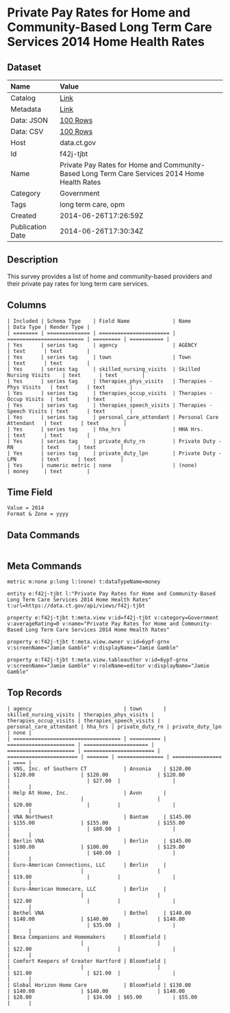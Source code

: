 # Private Pay Rates for Home and Community-Based Long Term Care Services 2014 Home Health Rates

## Dataset

| Name | Value |
| :--- | :---- |
| Catalog | [Link](https://catalog.data.gov/dataset/private-pay-rates-for-home-and-community-based-long-term-care-services-2014-home-health-ra) |
| Metadata | [Link](https://data.ct.gov/api/views/f42j-tjbt) |
| Data: JSON | [100 Rows](https://data.ct.gov/api/views/f42j-tjbt/rows.json?max_rows=100) |
| Data: CSV | [100 Rows](https://data.ct.gov/api/views/f42j-tjbt/rows.csv?max_rows=100) |
| Host | data.ct.gov |
| Id | f42j-tjbt |
| Name | Private Pay Rates for Home and Community-Based Long Term Care Services 2014 Home Health Rates |
| Category | Government |
| Tags | long term care, opm |
| Created | 2014-06-26T17:26:59Z |
| Publication Date | 2014-06-26T17:30:34Z |

## Description

This survey provides a list of home and community-based providers and their private pay rates for long term care services.

## Columns

```ls
| Included | Schema Type    | Field Name              | Name                      | Data Type | Render Type |
| ======== | ============== | ======================= | ========================= | ========= | =========== |
| Yes      | series tag     | agency                  | AGENCY                    | text      | text        |
| Yes      | series tag     | town                    | Town                      | text      | text        |
| Yes      | series tag     | skilled_nursing_visits  | Skilled Nursing Visits    | text      | text        |
| Yes      | series tag     | therapies_phys_visits   | Therapies - Phys Visits   | text      | text        |
| Yes      | series tag     | therapies_occup_visits  | Therapies - Occup Visits  | text      | text        |
| Yes      | series tag     | therapies_speech_visits | Therapies - Speech Visits | text      | text        |
| Yes      | series tag     | personal_care_attendant | Personal Care Attendant   | text      | text        |
| Yes      | series tag     | hha_hrs                 | HHA Hrs.                  | text      | text        |
| Yes      | series tag     | private_duty_rn         | Private Duty - RN         | text      | text        |
| Yes      | series tag     | private_duty_lpn        | Private Duty - LPN        | text      | text        |
| Yes      | numeric metric | none                    | (none)                    | money     | text        |
```

## Time Field

```ls
Value = 2014
Format & Zone = yyyy
```

## Data Commands

```ls
```

## Meta Commands

```ls
metric m:none p:long l:(none) t:dataTypeName=money

entity e:f42j-tjbt l:"Private Pay Rates for Home and Community-Based Long Term Care Services 2014 Home Health Rates" t:url=https://data.ct.gov/api/views/f42j-tjbt

property e:f42j-tjbt t:meta.view v:id=f42j-tjbt v:category=Government v:averageRating=0 v:name="Private Pay Rates for Home and Community-Based Long Term Care Services 2014 Home Health Rates"

property e:f42j-tjbt t:meta.view.owner v:id=6ypf-grnx v:screenName="Jamie Gamble" v:displayName="Jamie Gamble"

property e:f42j-tjbt t:meta.view.tableauthor v:id=6ypf-grnx v:screenName="Jamie Gamble" v:roleName=editor v:displayName="Jamie Gamble"
```

## Top Records

```ls
| agency                              | town       | skilled_nursing_visits | therapies_phys_visits | therapies_occup_visits | therapies_speech_visits | personal_care_attendant | hha_hrs | private_duty_rn | private_duty_lpn | none | 
| =================================== | ========== | ====================== | ===================== | ====================== | ======================= | ======================= | ======= | =============== | ================ | ==== | 
| VNS, Inc. of Southern CT            | Ansonia    | $120.00                | $120.00               | $120.00                | $120.00                 |                         | $27.00  |                 |                  |      | 
| Help At Home, Inc.                  | Avon       |                        |                       |                        |                         | $20.00                  |         |                 |                  |      | 
| VNA Northwest                       | Bantam     | $145.00                | $155.00               | $155.00                | $155.00                 |                         | $80.00  |                 |                  |      | 
| Berlin VNA                          | Berlin     | $145.00                | $100.00               | $100.00                | $129.00                 |                         | $40.00  |                 |                  |      | 
| Euro-American Connections, LLC      | Berlin     |                        |                       |                        |                         | $19.00                  |         |                 |                  |      | 
| Euro-American Homecare, LLC         | Berlin     |                        |                       |                        |                         | $22.00                  |         |                 |                  |      | 
| Bethel VNA                          | Bethel     | $140.00                | $140.00               | $140.00                | $140.00                 |                         | $35.00  |                 |                  |      | 
| Besa Companions and Homemakers      | Bloomfield |                        |                       |                        |                         | $22.00                  |         |                 |                  |      | 
| Comfort Keepers of Greater Hartford | Bloomfield |                        |                       |                        |                         | $21.00                  | $21.00  |                 |                  |      | 
| Global Horizon Home Care            | Bloomfield | $130.00                | $140.00               | $140.00                | $140.00                 | $28.00                  | $34.00  | $65.00          | $55.00           |      | 
```